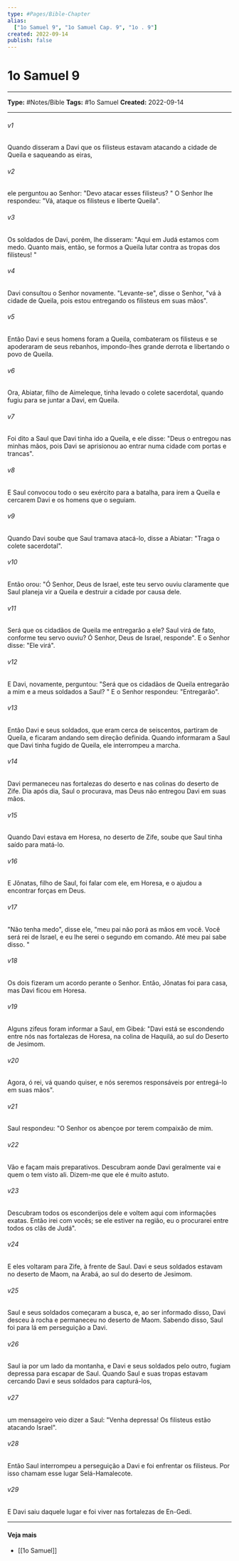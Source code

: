 ```yaml
---
type: #Pages/Bible-Chapter
alias:
  ["1o Samuel 9", "1o Samuel Cap. 9", "1o . 9"]
created: 2022-09-14
publish: false
---
```


# 1o Samuel 9

---

**Type:** #Notes/Bible
**Tags:** #1o Samuel
**Created:** 2022-09-14

---

###### v1
Quando disseram a Davi que os filisteus estavam atacando a cidade de Queila e saqueando as eiras,
###### v2
ele perguntou ao Senhor: "Devo atacar esses filisteus? " O Senhor lhe respondeu: "Vá, ataque os filisteus e liberte Queila".
###### v3
Os soldados de Davi, porém, lhe disseram: "Aqui em Judá estamos com medo. Quanto mais, então, se formos a Queila lutar contra as tropas dos filisteus! "
###### v4
Davi consultou o Senhor novamente. "Levante-se", disse o Senhor, "vá à cidade de Queila, pois estou entregando os filisteus em suas mãos".
###### v5
Então Davi e seus homens foram a Queila, combateram os filisteus e se apoderaram de seus rebanhos, impondo-lhes grande derrota e libertando o povo de Queila.
###### v6
Ora, Abiatar, filho de Aimeleque, tinha levado o colete sacerdotal, quando fugiu para se juntar a Davi, em Queila.
###### v7
Foi dito a Saul que Davi tinha ido a Queila, e ele disse: "Deus o entregou nas minhas mãos, pois Davi se aprisionou ao entrar numa cidade com portas e trancas".
###### v8
E Saul convocou todo o seu exército para a batalha, para irem a Queila e cercarem Davi e os homens que o seguiam.
###### v9
Quando Davi soube que Saul tramava atacá-lo, disse a Abiatar: "Traga o colete sacerdotal".
###### v10
Então orou: "Ó Senhor, Deus de Israel, este teu servo ouviu claramente que Saul planeja vir a Queila e destruir a cidade por causa dele.
###### v11
Será que os cidadãos de Queila me entregarão a ele? Saul virá de fato, conforme teu servo ouviu? Ó Senhor, Deus de Israel, responde". E o Senhor disse: "Ele virá".
###### v12
E Davi, novamente, perguntou: "Será que os cidadãos de Queila entregarão a mim e a meus soldados a Saul? " E o Senhor respondeu: "Entregarão".
###### v13
Então Davi e seus soldados, que eram cerca de seiscentos, partiram de Queila, e ficaram andando sem direção definida. Quando informaram a Saul que Davi tinha fugido de Queila, ele interrompeu a marcha.
###### v14
Davi permaneceu nas fortalezas do deserto e nas colinas do deserto de Zife. Dia após dia, Saul o procurava, mas Deus não entregou Davi em suas mãos.
###### v15
Quando Davi estava em Horesa, no deserto de Zife, soube que Saul tinha saído para matá-lo.
###### v16
E Jônatas, filho de Saul, foi falar com ele, em Horesa, e o ajudou a encontrar forças em Deus.
###### v17
"Não tenha medo", disse ele, "meu pai não porá as mãos em você. Você será rei de Israel, e eu lhe serei o segundo em comando. Até meu pai sabe disso. "
###### v18
Os dois fizeram um acordo perante o Senhor. Então, Jônatas foi para casa, mas Davi ficou em Horesa.
###### v19
Alguns zifeus foram informar a Saul, em Gibeá: "Davi está se escondendo entre nós nas fortalezas de Horesa, na colina de Haquilá, ao sul do Deserto de Jesimom.
###### v20
Agora, ó rei, vá quando quiser, e nós seremos responsáveis por entregá-lo em suas mãos".
###### v21
Saul respondeu: "O Senhor os abençoe por terem compaixão de mim.
###### v22
Vão e façam mais preparativos. Descubram aonde Davi geralmente vai e quem o tem visto ali. Dizem-me que ele é muito astuto.
###### v23
Descubram todos os esconderijos dele e voltem aqui com informações exatas. Então irei com vocês; se ele estiver na região, eu o procurarei entre todos os clãs de Judá".
###### v24
E eles voltaram para Zife, à frente de Saul. Davi e seus soldados estavam no deserto de Maom, na Arabá, ao sul do deserto de Jesimom.
###### v25
Saul e seus soldados começaram a busca, e, ao ser informado disso, Davi desceu à rocha e permaneceu no deserto de Maom. Sabendo disso, Saul foi para lá em perseguição a Davi.
###### v26
Saul ia por um lado da montanha, e Davi e seus soldados pelo outro, fugiam depressa para escapar de Saul. Quando Saul e suas tropas estavam cercando Davi e seus soldados para capturá-los,
###### v27
um mensageiro veio dizer a Saul: "Venha depressa! Os filisteus estão atacando Israel".
###### v28
Então Saul interrompeu a perseguição a Davi e foi enfrentar os filisteus. Por isso chamam esse lugar Selá-Hamalecote.
###### v29
E Davi saiu daquele lugar e foi viver nas fortalezas de En-Gedi.


---

#### Veja mais

- [[1o Samuel]]
